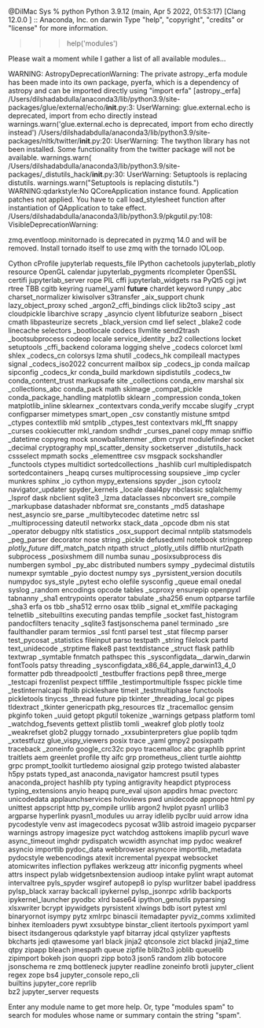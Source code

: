 @DilMac Sys % python
Python 3.9.12 (main, Apr  5 2022, 01:53:17) 
[Clang 12.0.0 ] :: Anaconda, Inc. on darwin
Type "help", "copyright", "credits" or "license" for more information.
>>> help('modules')

Please wait a moment while I gather a list of all available modules...

WARNING: AstropyDeprecationWarning: The private astropy._erfa module has been made into its own package, pyerfa, which is a dependency of astropy and can be imported directly using "import erfa" [astropy._erfa]
/Users/dilshadabdulla/anaconda3/lib/python3.9/site-packages/glue/external/echo/__init__.py:3: UserWarning: glue.external.echo is deprecated, import from echo directly instead
  warnings.warn('glue.external.echo is deprecated, import from echo directly instead')
/Users/dilshadabdulla/anaconda3/lib/python3.9/site-packages/nltk/twitter/__init__.py:20: UserWarning: The twython library has not been installed. Some functionality from the twitter package will not be available.
  warnings.warn(
/Users/dilshadabdulla/anaconda3/lib/python3.9/site-packages/_distutils_hack/__init__.py:30: UserWarning: Setuptools is replacing distutils.
  warnings.warn("Setuptools is replacing distutils.")
WARNING:qdarkstyle:No QCoreApplication instance found. Application patches not applied. You have to call load_stylesheet function after instantiation of QApplication to take effect. 
/Users/dilshadabdulla/anaconda3/lib/python3.9/pkgutil.py:108: VisibleDeprecationWarning:

zmq.eventloop.minitornado is deprecated in pyzmq 14.0 and will be removed.
    Install tornado itself to use zmq with the tornado IOLoop.
    

Cython              cProfile            jupyterlab          requests_file
IPython             cachetools          jupyterlab_plotly   resource
OpenGL              calendar            jupyterlab_pygments rlcompleter
OpenSSL             certifi             jupyterlab_server   rope
PIL                 cffi                jupyterlab_widgets  rsa
PyQt5               cgi                 jwt                 rtree
TBB                 cgitb               keyring             ruamel_yaml
__future__          chardet             keyword             runpy
_abc                charset_normalizer  kiwisolver          s3transfer
_aix_support        chunk               lazy_object_proxy   sched
_argon2_cffi_bindings click               lib2to3             scipy
_ast                cloudpickle         libarchive          scrapy
_asyncio            clyent              libfuturize         seaborn
_bisect             cmath               libpasteurize       secrets
_black_version      cmd                 lief                select
_blake2             code                linecache           selectors
_bootlocale         codecs              llvmlite            send2trash
_bootsubprocess     codeop              locale              service_identity
_bz2                collections         locket              setuptools
_cffi_backend       colorama            logging             shelve
_codecs             colorcet            lxml                shlex
_codecs_cn          colorsys            lzma                shutil
_codecs_hk          compileall          mactypes            signal
_codecs_iso2022     concurrent          mailbox             sip
_codecs_jp          conda               mailcap             sipconfig
_codecs_kr          conda_build         markdown            sipdistutils
_codecs_tw          conda_content_trust markupsafe          site
_collections        conda_env           marshal             six
_collections_abc    conda_pack          math                skimage
_compat_pickle      conda_package_handling matplotlib          sklearn
_compression        conda_token         matplotlib_inline   sklearnex
_contextvars        conda_verify        mccabe              slugify
_crypt              configparser        mimetypes           smart_open
_csv                constantly          mistune             smtpd
_ctypes             contextlib          mkl                 smtplib
_ctypes_test        contextvars         mkl_fft             snappy
_curses             cookiecutter        mkl_random          sndhdr
_curses_panel       copy                mmap                sniffio
_datetime           copyreg             mock                snowballstemmer
_dbm                crypt               modulefinder        socket
_decimal            cryptography        mpl_scatter_density socketserver
_distutils_hack     cssselect           mpmath              socks
_elementtree        csv                 msgpack             sockshandler
_functools          ctypes              multidict           sortedcollections
_hashlib            curl                multipledispatch    sortedcontainers
_heapq              curses              multiprocessing     soupsieve
_imp                cycler              munkres             sphinx
_io                 cython              mypy_extensions     spyder
_json               cytoolz             navigator_updater   spyder_kernels
_locale             daal4py             nbclassic           sqlalchemy
_lsprof             dask                nbclient            sqlite3
_lzma               dataclasses         nbconvert           sre_compile
_markupbase         datashader          nbformat            sre_constants
_md5                datashape           nest_asyncio        sre_parse
_multibytecodec     datetime            netrc               ssl
_multiprocessing    dateutil            networkx            stack_data
_opcode             dbm                 nis                 stat
_operator           debugpy             nltk                statistics
_osx_support        decimal             nntplib             statsmodels
_peg_parser         decorator           nose                string
_pickle             defusedxml          notebook            stringprep
_plotly_future_     diff_match_patch    ntpath              struct
_plotly_utils       difflib             nturl2path          subprocess
_posixshmem         dill                numba               sunau
_posixsubprocess    dis                 numbergen           symbol
_py_abc             distributed         numbers             sympy
_pydecimal          distutils           numexpr             symtable
_pyio               doctest             numpy               sys
_pyrsistent_version docutils            numpydoc            sys_style
_pytest             echo                olefile             sysconfig
_queue              email               onedal              syslog
_random             encodings           opcode              tables
_scproxy            ensurepip           openpyxl            tabnanny
_sha1               entrypoints         operator            tabulate
_sha256             enum                optparse            tarfile
_sha3               erfa                os                  tbb
_sha512             errno               osax                tblib
_signal             et_xmlfile          packaging           telnetlib
_sitebuiltins       executing           pandas              tempfile
_socket             fast_histogram      pandocfilters       tenacity
_sqlite3            fastjsonschema      panel               terminado
_sre                faulthandler        param               termios
_ssl                fcntl               parsel              test
_stat               filecmp             parser              test_pycosat
_statistics         fileinput           parso               testpath
_string             filelock            partd               text_unidecode
_strptime           flake8              past                textdistance
_struct             flask               pathlib             textwrap
_symtable           fnmatch             pathspec            this
_sysconfigdata__darwin_darwin fontTools           patsy               threading
_sysconfigdata_x86_64_apple_darwin13_4_0 formatter           pdb                 threadpoolctl
_testbuffer         fractions           pep8                three_merge
_testcapi           frozenlist          pexpect             tifffile
_testimportmultiple fsspec              pickle              time
_testinternalcapi   ftplib              pickleshare         timeit
_testmultiphase     functools           pickletools         tinycss
_thread             future              pip                 tkinter
_threading_local    gc                  pipes               tldextract
_tkinter            genericpath         pkg_resources       tlz
_tracemalloc        gensim              pkginfo             token
_uuid               getopt              pkgutil             tokenize
_warnings           getpass             platform            toml
_watchdog_fsevents  gettext             plistlib            tomli
_weakref            glob                plotly              toolz
_weakrefset         glob2               pluggy              tornado
_xxsubinterpreters  glue                poplib              tqdm
_xxtestfuzz         glue_vispy_viewers  posix               trace
_yaml               gmpy2               posixpath           traceback
_zoneinfo           google_crc32c       poyo                tracemalloc
abc                 graphlib            pprint              traitlets
aem                 greenlet            profile             tty
aifc                grp                 prometheus_client   turtle
aiohttp             grpc                prompt_toolkit      turtledemo
aiosignal           gzip                protego             twisted
alabaster           h5py                pstats              typed_ast
anaconda_navigator  hamcrest            psutil              types
anaconda_project    hashlib             pty                 typing
antigravity         heapdict            ptyprocess          typing_extensions
anyio               heapq               pure_eval           ujson
appdirs             hmac                pvectorc            unicodedata
applaunchservices   holoviews           pwd                 unidecode
appnope             html                py                  unittest
appscript           http                py_compile          urllib
argon2              hvplot              pyasn1              urllib3
argparse            hyperlink           pyasn1_modules      uu
array               idlelib             pyclbr              uuid
arrow               idna                pycodestyle         venv
ast                 imagecodecs         pycosat             w3lib
astroid             imageio             pycparser           warnings
astropy             imagesize           pyct                watchdog
asttokens           imaplib             pycurl              wave
async_timeout       imghdr              pydispatch          wcwidth
asynchat            imp                 pydoc               weakref
asyncio             importlib           pydoc_data          webbrowser
asyncore            importlib_metadata  pydocstyle          webencodings
atexit              incremental         pyexpat             websocket
atomicwrites        inflection          pyflakes            werkzeug
attr                iniconfig           pygments            wheel
attrs               inspect             pylab               widgetsnbextension
audioop             intake              pylint              wrapt
automat             intervaltree        pyls_spyder         wsgiref
autopep8            io                  pylsp               wurlitzer
babel               ipaddress           pylsp_black         xarray
backcall            ipykernel           pylsp_jsonrpc       xdrlib
backports           ipykernel_launcher  pyodbc              xlrd
base64              ipython_genutils    pyparsing           xlsxwriter
bcrypt              ipywidgets          pyrsistent          xlwings
bdb                 isort               pytest              xml
binaryornot         isympy              pytz                xmlrpc
binascii            itemadapter         pyviz_comms         xxlimited
binhex              itemloaders         pywt                xxsubtype
binstar_client      itertools           pyximport           yaml
bisect              itsdangerous        qdarkstyle          yapf
bitarray            jdcal               qstylizer           yapftests
bkcharts            jedi                qtawesome           yarl
black               jinja2              qtconsole           zict
blackd              jinja2_time         qtpy                zipapp
bleach              jmespath            queue               zipfile
blib2to3            joblib              queuelib            zipimport
bokeh               json                quopri              zipp
boto3               json5               random              zlib
botocore            jsonschema          re                  zmq
bottleneck          jupyter             readline            zoneinfo
brotli              jupyter_client      regex               zope
bs4                 jupyter_console     repo_cli            
builtins            jupyter_core        reprlib             
bz2                 jupyter_server      requests            

Enter any module name to get more help.  Or, type "modules spam" to search
for modules whose name or summary contain the string "spam".